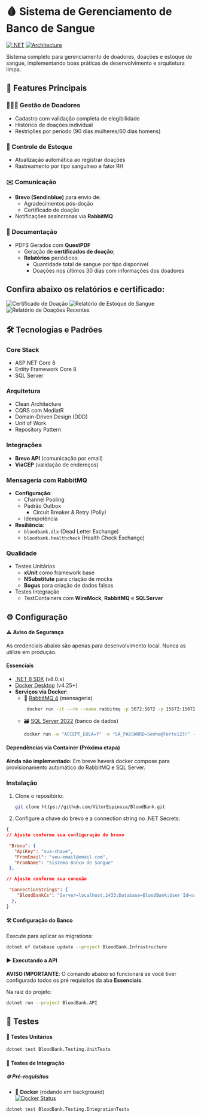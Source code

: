 # 🩸 Sistema de Gerenciamento de Banco de Sangue

[![.NET](https://img.shields.io/badge/.NET-8.0-purple)](https://dotnet.microsoft.com/)
[![Architecture](https://img.shields.io/badge/Architecture-Clean%20Architecture-brightgreen)](https://blog.cleancoder.com/uncle-bob/2012/08/13/the-clean-architecture.html)

Sistema completo para gerenciamento de doadores, doações e estoque de sangue, implementando boas práticas de desenvolvimento e arquitetura limpa.

## 📌 Features Principais

### 🧑‍🤝‍🧑 Gestão de Doadores
- Cadastro com validação completa de elegibilidade
- Histórico de doações individual
- Restrições por período (90 dias mulheres/60 dias homens)

### 🏦 Controle de Estoque
- Atualização automática ao registrar doações
- Rastreamento por tipo sanguíneo e fator RH

### ✉️ Comunicação
- **Brevo (Sendinblue)** para envio de:
  - Agradecimentos pós-doção
  - Certificado de doação
- Notificações assíncronas via **RabbitMQ**

### 📄 Documentação
- PDFS Gerados com **QuestPDF**
    - Geração de **certificados de doação**;
    - **Relatórios** periódicos:
        - Quantidade total de sangue por tipo disponível
        - Doações nos últimos 30 dias com informações dos doadores
     
## Confira abaixo os relatórios e certificado: 

![Certificado de Doação](https://github.com/user-attachments/assets/fc56ff6f-762d-46cb-9567-9677d4a13503)
![Relatório de Estoque de Sangue](https://github.com/user-attachments/assets/65712c67-8125-40f3-8b9c-2a95e5c4857e)
![Relatório de Doações Recentes](https://github.com/user-attachments/assets/d992e1dc-dad4-4c0b-9703-a2deda5e7cb0)



## 🛠️ Tecnologias e Padrões

### Core Stack
- ASP.NET Core 8
- Entity Framework Core 8
- SQL Server

### Arquitetura
- Clean Architecture
- CQRS com MediatR
- Domain-Driven Design (DDD)
- Unit of Work
- Repository Pattern

### Integrações
- **Brevo API** (comunicação por email)
- **ViaCEP** (validação de endereços)

### Mensageria com RabbitMQ
- **Configuração**:
  - Channel Pooling
  - Padrão Outbox
    - Circuit Breaker & Retry (Polly)
  - Idempotência
- **Resiliência**:
  - `bloodbank.dlx` (Dead Letter Exchange)
  - `bloodbank.healthcheck` (Health Check Exchange)

### Qualidade
- Testes Unitários
    - **xUnit** como framework base  
    - **NSubstitute** para criação de mocks
    - **Bogus** para criação de dados falsos
- Testes Integração
    - TestContainers com **WireMock**, **RabbitMQ** e **SQLServer**
    

## ⚙️ Configuração

#### ⚠️ Aviso de Segurança
As credenciais abaixo são apenas para desenvolvimento local. Nunca as utilize em produção.

#### Essenciais
- [.NET 8 SDK](https://dotnet.microsoft.com/download) (v8.0.x)
- [Docker Desktop](https://www.docker.com/products/docker-desktop) (v4.25+)
- **Serviços via Docker**:
  - 🐇 [RabbitMQ 4](https://www.rabbitmq.com/) (mensageria)
    ```bash
     docker run -it --rm --name rabbitmq -p 5672:5672 -p 15672:15672 rabbitmq:4-management
    ```
  - 🗃️ [SQL Server 2022](https://www.microsoft.com/sql-server) (banco de dados)
    ```bash
    docker run -e "ACCEPT_EULA=Y" -e "SA_PASSWORD=Senha@Forte123!" -p 1433:1433 --name sql-server -d mcr.microsoft.com/mssql/server:2022-latest
    ```

#### Dependências via Container (**Próxima etapa**)
 **Ainda não implementado**: Em breve haverá docker compose para provisionamento automático do RabbitMQ e SQL Server.

### Instalação
1. Clone o repositório:
   ```bash
   git clone https://github.com/VitorEspinoza/BloodBank.git

2. Configure a chave do brevo e a connection string no .NET Secrets:

```json
{
// Ajuste conforme sua configuração do brevo

 "Brevo": {
   "ApiKey": "sua-chave",
   "FromEmail": "seu-email@email.com",
   "FromName": "Sistema Banco de Sangue"
 },

// Ajuste conforme sua conexão

 "ConnectionStrings": {
    "BloodBankCs": "Server=localhost,1433;Database=BloodBank;User Id=sa;Password=Senha@Forte123!;TrustServerCertificate=True;Encrypt=False;"
  },
}
```

#### 🛠️ Configuração do Banco
Execute para aplicar as migrations:
 ```bash
 dotnet ef database update --project BloodBank.Infrastructure
```

#### ▶️ Executando a API
 **AVISO IMPORTANTE**: O comando abaixo só funcionará se você tiver configurado todos os pré requisitos da aba **Essenciais**. 

Na raiz do projeto:
 ```bash
dotnet run --project BloodBank.API
```

## 🧪 Testes

#### 🔬 Testes Unitários
```bash
dotnet test BloodBank.Testing.UnitTests
```

#### 🧩 Testes de Integração

##### ⚙️ Pré-requisitos

- 🐋 **Docker** (rodando em background)  
  [![Docker Status](https://img.shields.io/badge/Docker-Running-2496ED?logo=docker)](https://docs.docker.com/get-docker/)
  
```bash
dotnet test BloodBank.Testing.IntegrationTests
```
